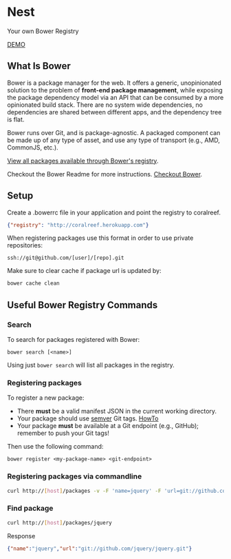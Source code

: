 # Nest

Your own Bower Registry

[DEMO](http://coralreef.herokuapp.com)

## What Is Bower

Bower is a package manager for the web. It offers a generic, unopinionated
solution to the problem of **front-end package management**, while exposing the
package dependency model via an API that can be consumed by a more opinionated
build stack. There are no system wide dependencies, no dependencies are shared
between different apps, and the dependency tree is flat.

Bower runs over Git, and is package-agnostic. A packaged component can be made
up of any type of asset, and use any type of transport (e.g., AMD, CommonJS,
etc.).

[View all packages available through Bower's registry](http://bower.io/search/).

Checkout the Bower Readme for more instructions.
[Checkout Bower](http://bower.io/).

## Setup
Create a .bowerrc file in your application and point the registry to coralreef.
```json
{"registry": "http://coralreef.herokuapp.com"}
```

When registering packages use this format in order to use private repositories:
```
ssh://git@github.com/[user]/[repo].git
```

Make sure to clear cache if package url is updated by:
```bash
bower cache clean
```

## Useful Bower Registry Commands

### Search
To search for packages registered with Bower:

```
bower search [<name>]
```

Using just `bower search` will list all packages in the registry.

### Registering packages

To register a new package:

* There **must** be a valid manifest JSON in the current working directory.
* Your package should use [semver](http://semver.org/) Git tags. [HowTo](https://help.github.com/articles/creating-releases)
* Your package **must** be available at a Git endpoint (e.g., GitHub); remember
  to push your Git tags!

Then use the following command:

```
bower register <my-package-name> <git-endpoint>
```

### Registering packages via commandline
```bash
curl http://[host]/packages -v -F 'name=jquery' -F 'url=git://github.com/jquery/jquery.git'
```

### Find package
```bash
curl http://[host]/packages/jquery
```
Response
```json
{"name":"jquery","url":"git://github.com/jquery/jquery.git"}
```
